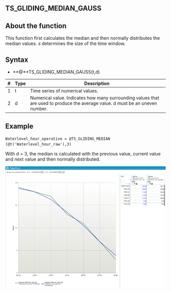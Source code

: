 ﻿## TS_GLIDING_MEDIAN_GAUSS
## About the function
This function first calculates the median and then normally distributes the
median values. `d` determines the size of the time window.

## Syntax
- **@**TS_GLIDING_MEDIAN_GAUSS(t,d)

| # | Type | Description |
|---|---|---|
| 1 | t | Time series of numerical values. |
| 2 | d | Numerical value. Indicates how many surrounding values that are used to produce the average value. d must be an uneven number. |

## Example
`Waterlevel_hour_operative = @TS_GLIDING_MEDIAN (@t('Waterlevel_hour_raw'),3)`

With d = 3, the median is calculated with the previous value, current value and
next value and then normally distributed.

![](Images/ex_TS_GLIDING_MEDIAN_GAUSS-nimbustable.png)
